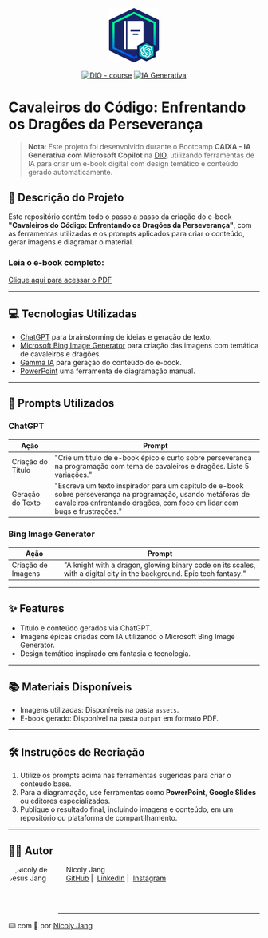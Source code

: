 <p align="center">
    <img width="100" src="./assets/banner.png">
</p>

<p align="center">
<a href="https://dio.me/"><img src="https://img.shields.io/badge/DIO-Course-28DA77?logo=youtube" alt="DIO - course"></a>
<a href="https://www.microsoft.com/en-us/ai/copilot" title="Microsoft Copilot"><img src="https://img.shields.io/badge/IA-Generativa-blue?logo=microsoft" alt="IA Generativa"></a>
</p>

# **Cavaleiros do Código: Enfrentando os Dragões da Perseverança**

> **Nota**: Este projeto foi desenvolvido durante o Bootcamp **CAIXA - IA Generativa com Microsoft Copilot** na [DIO](https://dio.me), utilizando ferramentas de IA para criar um e-book digital com design temático e conteúdo gerado automaticamente.

## 📖 **Descrição do Projeto**

Este repositório contém todo o passo a passo da criação do e-book **"Cavaleiros do Código: Enfrentando os Dragões da Perseverança"**, com as ferramentas utilizadas e os prompts aplicados para criar o conteúdo, gerar imagens e diagramar o material. 

### **Leia o e-book completo**:  
[Clique aqui para acessar o PDF](./output/cavaleiros-do-codigo.pdf)

---

## 💻 **Tecnologias Utilizadas**

- [ChatGPT](https://chat.openai.com/) para brainstorming de ideias e geração de texto.
- [Microsoft Bing Image Generator](https://www.microsoft.com/bing/create) para criação das imagens com temática de cavaleiros e dragões.
- [Gamma IA](https://gamma.app/) para geração do conteúdo do e-book.
- [PowerPoint](https://www.microsoft.com/pt-br/microsoft-365/powerpoint) uma ferramenta de diagramação manual.

---

## 🧠 **Prompts Utilizados**

### **ChatGPT**  
| Ação             | Prompt                                                                                                                                                                                    |
|-------------------|------------------------------------------------------------------------------------------------------------------------------------------------------------------------------------------|
| Criação do Título | "Crie um título de e-book épico e curto sobre perseverança na programação com tema de cavaleiros e dragões. Liste 5 variações."                                                          |
| Geração do Texto  | "Escreva um texto inspirador para um capítulo de e-book sobre perseverança na programação, usando metáforas de cavaleiros enfrentando dragões, com foco em lidar com bugs e frustrações." |

### **Bing Image Generator**  
| Ação                   | Prompt                                                                                              |
|------------------------|----------------------------------------------------------------------------------------------------|
| Criação de Imagens     | "A knight with a dragon, glowing binary code on its scales, with a digital city in the background. Epic tech fantasy." |

---

## ✨ **Features**

- Título e conteúdo gerados via ChatGPT.
- Imagens épicas criadas com IA utilizando o Microsoft Bing Image Generator.
- Design temático inspirado em fantasia e tecnologia.

---

## 📚 **Materiais Disponíveis**

- Imagens utilizadas: Disponíveis na pasta `assets`.
- E-book gerado: Disponível na pasta `output` em formato PDF.

---

## 🛠️ **Instruções de Recriação**

1. Utilize os prompts acima nas ferramentas sugeridas para criar o conteúdo base.
2. Para a diagramação, use ferramentas como **PowerPoint**, **Google Slides** ou editores especializados.
3. Publique o resultado final, incluindo imagens e conteúdo, em um repositório ou plataforma de compartilhamento.

---

## 👩‍💻 **Autor**

<p>
    <img 
      align=left 
      margin=10 
      width=80 
      <img src="https://avatars.githubusercontent.com/u/107158277?s=400&u=05ecc01dd6fc7115310d2d5a8d61c79f082f4ab7&v=4" alt="Nicoly de Jesus Jang" style="width: 100px; height: 100px; border-radius: 50%;"
    />
    <p>&nbsp&nbsp&nbsp Nicoly Jang<br>
    &nbsp&nbsp&nbsp
    <a href="https://github.com/nicolyjjang">
    GitHub</a>&nbsp;|&nbsp;
    <a href="www.linkedin.com/nicoly-jang/">
    LinkedIn</a>&nbsp;|&nbsp;
    <a href="https://www.instagram.com/nicoly_jang/">
    Instagram</a>&nbsp;
</p>
<br/><br/>

---

⌨️ com 💜 por [Nicoly Jang](https://github.com/nicolyjjang)